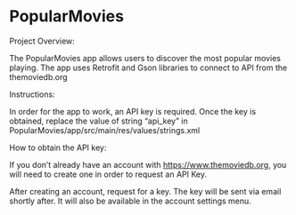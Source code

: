 # PopularMovies

Project Overview:

The PopularMovies app allows users to discover the most popular movies playing. 
The app uses Retrofit and Gson libraries to connect to API from the themoviedb.org

Instructions:

In order for the app to work, an API key is required.
Once  the key is obtained, replace the value of string “api_key” in  PopularMovies/app/src/main/res/values/strings.xml 


How to obtain the API key:

If you don’t already have an account with https://www.themoviedb.org, you will need to create one in order to request an API Key.

After creating an account, request for a key. The key will be sent via email shortly after. 
It will also be available in the account settings menu.
